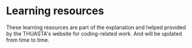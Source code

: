 # Learning resources

These learning resources are part of the explanation and helped provided by the THUASTA's website for coding-related work.
And will be updated from time to time.
